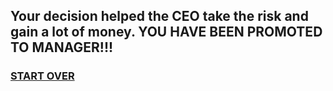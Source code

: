 ## Your decision helped the CEO take the risk and gain a lot of money. YOU HAVE BEEN PROMOTED TO MANAGER!!! 

### [START OVER](./home.md)